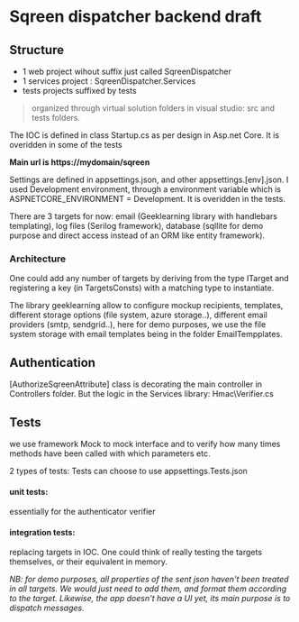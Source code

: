# Sqreen dispatcher backend draft

## Structure
- 1 web project wihout suffix just called SqreenDispatcher
- 1 services project : SqreenDispatcher.Services
- tests projects suffixed by tests
> organized through virtual solution folders in visual studio: src and tests folders. 

The IOC is defined in class Startup.cs as per design in Asp.net Core.
It is overidden in some of the tests

**Main url is https://mydomain/sqreen**

Settings are defined in appsettings.json, and other appsettings.[env].json. I used Development environment, through a environment variable which is ASPNETCORE_ENVIRONMENT = Development.
It is overidden in the tests. 

There are 3 targets for now: email (Geeklearning library with handlebars templating), log files (Serilog framework), database (sqllite for demo purpose and direct access instead of an ORM like entity framework). 

### Architecture

One could add any number of targets by deriving from the type ITarget and registering a key (in TargetsConsts) with a matching type to instantiate. 

The library geeklearning allow to configure mockup recipients, templates, different storage options (file system, azure storage..), different email providers (smtp, sendgrid..), here for demo purposes, we use the file system storage with email templates being in the folder EmailTempplates.

## Authentication
[AuthorizeSqreenAttribute] class is decorating the main controller in Controllers folder. 
But the logic in the Services library: Hmac\Verifier.cs

## Tests
we use framework Mock to mock interface and to verify how many times methods have been called with which parameters etc.

2 types of tests:
Tests can choose to use appsettings.Tests.json
#### unit tests: 
essentially for the authenticator verifier
#### integration tests: 
replacing targets in IOC. One could think of really testing the targets themselves, or their equivalent in memory. 

*NB: for demo purposes, all properties of the sent json haven't been treated in all targets. We would just need to add them, and format them according to the target.
Likewise, the app doesn't have a UI yet, its main purpose is to dispatch messages.*
